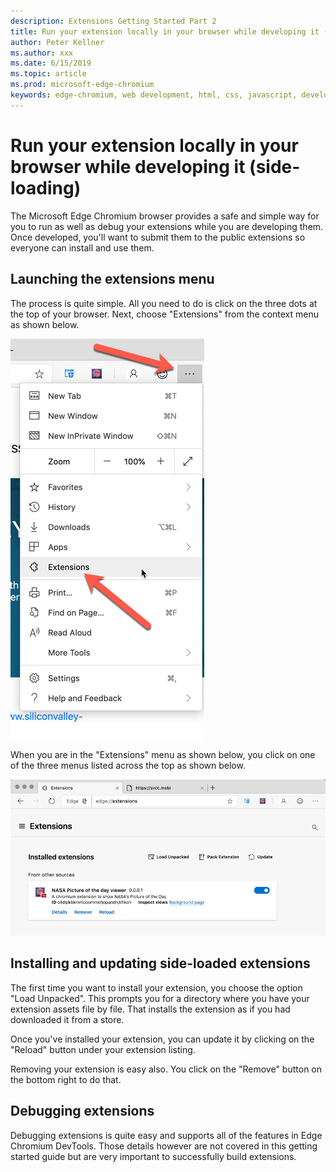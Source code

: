 ```yaml
---
description: Extensions Getting Started Part 2
title: Run your extension locally in your browser while developing it (side-loading)
author: Peter Kellner
ms.author: xxx
ms.date: 6/15/2019
ms.topic: article
ms.prod: microsoft-edge-chromium
keywords: edge-chromium, web development, html, css, javascript, developer, extensions
---
```


# Run your extension locally in your browser while developing it (side-loading)

The Microsoft Edge Chromium browser provides a safe and simple way for you to run as well as debug your extensions while you are developing them.  Once developed, you'll want to submit them to the public extensions so everyone can install and use them.

## Launching the extensions menu

The process is quite simple.  All you need to do is click on the three dots at the top of your browser. Next, choose "Extensions" from the context menu as shown below.

![](media/part2-threedots.png)

When you are in the "Extensions" menu as shown below, you click on one of the three menus listed across the top as shown below.

![](media/part2-extensions-menu1.png)

## Installing and updating side-loaded extensions

The first time you want to install your extension, you choose the option "Load Unpacked".  This prompts you for a directory where you have your extension assets file by file. That installs the extension as if you had downloaded it from a store.  

Once you've installed your extension, you can update it by clicking on the "Reload" button under your extension listing.

Removing your extension is easy also. You click on the "Remove" button on the bottom right to do that.

## Debugging extensions

Debugging extensions is quite easy and supports all of the features in Edge Chromium DevTools. Those details however are not covered in this getting started guide but are very important to successfully build extensions.

